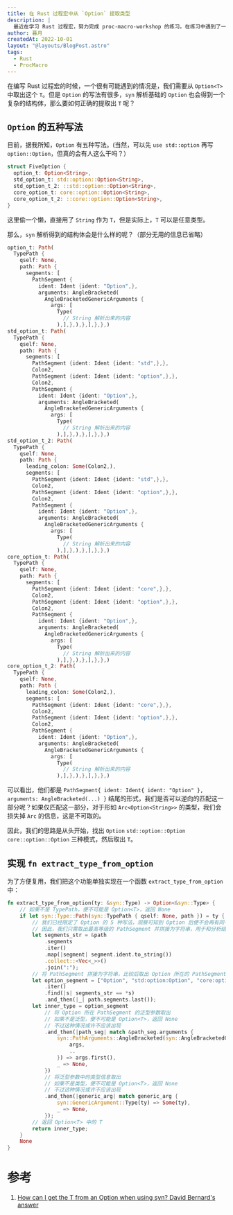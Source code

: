 ```yaml
---
title: 在 Rust 过程宏中从 `Option` 提取类型
description: |
  最近在学习 Rust 过程宏，努力完成 proc-macro-workshop 的练习。在练习中遇到了一个问题，就是如何从 Option 中提取类型。这里记录一下解决方法。
author: 暮月
createdAt: 2022-10-01
layout: "@layouts/BlogPost.astro"
tags:
  - Rust
  - ProcMacro
---
```


在编写 Rust 过程宏的时候，一个很有可能遇到的情况是，我们需要从 `Option<T>` 中取出这个 `T`。但是 `Option` 的写法有很多，`syn` 解析基础的 `Option` 也会得到一个复杂的结构体，那么要如何正确的提取出 `T` 呢？

## `Option` 的五种写法

目前，据我所知，`Option` 有五种写法。(当然，可以先 `use std::option` 再写 `option::Option`，但真的会有人这么干吗？）

```rust
struct FiveOption {
  option_t: Option<String>,
  std_option_t: std::option::Option<String>,
  std_option_t_2: ::std::option::Option<String>,
  core_option_t: core::option::Option<String>,
  core_option_t_2: ::core::option::Option<String>,
}
```

这里偷一个懒，直接用了 `String` 作为 `T`，但是实际上，`T` 可以是任意类型。

那么，`syn` 解析得到的结构体会是什么样的呢？（部分无用的信息已省略）

```rust
option_t: Path(
  TypePath {
    qself: None,
    path: Path {
      segments: [
        PathSegment {
          ident: Ident {ident: "Option",},
          arguments: AngleBracketed(
            AngleBracketedGenericArguments {
              args: [
                Type(
                  // String 解析出来的内容
                ),],},),},],},},)
std_option_t: Path(
  TypePath {
    qself: None,
    path: Path {
      segments: [
        PathSegment {ident: Ident {ident: "std",},},
        Colon2,
        PathSegment {ident: Ident {ident: "option",},},
        Colon2,
        PathSegment {
          ident: Ident {ident: "Option",},
          arguments: AngleBracketed(
            AngleBracketedGenericArguments {
              args: [
                Type(
                  // String 解析出来的内容
                ),],},),},],},},)
std_option_t_2: Path(
  TypePath {
    qself: None,
    path: Path {
      leading_colon: Some(Colon2,),
      segments: [
        PathSegment {ident: Ident {ident: "std",},},
        Colon2,
        PathSegment {ident: Ident {ident: "option",},},
        Colon2,
        PathSegment {
          ident: Ident {ident: "Option",},
          arguments: AngleBracketed(
            AngleBracketedGenericArguments {
              args: [
                Type(
                  // String 解析出来的内容
                ),],},),},],},},)
core_option_t: Path(
  TypePath {
    qself: None,
    path: Path {
      segments: [
        PathSegment {ident: Ident {ident: "core",},},
        Colon2,
        PathSegment {ident: Ident {ident: "option",},},
        Colon2,
        PathSegment {
          ident: Ident {ident: "Option",},
          arguments: AngleBracketed(
            AngleBracketedGenericArguments {
              args: [
                Type(
                  // String 解析出来的内容
                ),],},),},],},},)
core_option_t_2: Path(
  TypePath {
    qself: None,
    path: Path {
      leading_colon: Some(Colon2,),
      segments: [
        PathSegment {ident: Ident {ident: "core",},},
        Colon2,
        PathSegment {ident: Ident {ident: "option",},},
        Colon2,
        PathSegment {
          ident: Ident {ident: "Option",},
          arguments: AngleBracketed(
            AngleBracketedGenericArguments {
              args: [
                Type(
                  // String 解析出来的内容
                ),],},),},],},},)
```

可以看出，他们都是 `PathSegment{ ident: Ident{ ident: "Option" }, arguments: AngleBracketed(...) }` 结尾的形式，我们是否可以逆向的匹配这一部分呢？如果仅匹配这一部分，对于形如 `Arc<Option<String>>` 的类型，我们会损失掉 `Arc` 的信息，这是不可取的。

因此，我们的思路是从头开始，找出 `Option` `std::option::Option` `core::option::Option` 三种模式，然后取出 `T`。

## 实现 `fn extract_type_from_option`

为了方便复用，我们把这个功能单独实现在一个函数 `extract_type_from_option` 中：

```rust
fn extract_type_from_option(ty: &syn::Type) -> Option<&syn::Type> {
    // 如果不是 TypePath，便不可能是 Option<T>，返回 None
    if let syn::Type::Path(syn::TypePath { qself: None, path }) = ty {
        // 我们已经限定了 Option 的 5 种写法，观察可知到 Option 后便不会再有同一等级的 PathSegment
        // 因此，我们只需取出最高等级的 PathSegment 并拼接为字符串，用于和分析结果进行比较
        let segments_str = &path
            .segments
            .iter()
            .map(|segment| segment.ident.to_string())
            .collect::<Vec<_>>()
            .join(":");
        // 将 PathSegment 拼接为字符串，比较后取出 Option 所在的 PathSegment
        let option_segment = ["Option", "std:option:Option", "core:option:Option"]
            .iter()
            .find(|s| segments_str == *s)
            .and_then(|_| path.segments.last());
        let inner_type = option_segment
            // 将 Option 所在 PathSegment 的泛型参数取出
            // 如果不是泛型，便不可能是 Option<T>，返回 None
            // 不过这种情况或许不应该出现
            .and_then(|path_seg| match &path_seg.arguments {
                syn::PathArguments::AngleBracketed(syn::AngleBracketedGenericArguments {
                    args,
                    ..
                }) => args.first(),
                _ => None,
            })
            // 将泛型参数中的类型信息取出
            // 如果不是类型，便不可能是 Option<T>，返回 None
            // 不过这种情况或许不应该出现
            .and_then(|generic_arg| match generic_arg {
                syn::GenericArgument::Type(ty) => Some(ty),
                _ => None,
            });
        // 返回 Option<T> 中的 T
        return inner_type;
    }
    None
}
```

# 参考

1. [How can I get the T from an Option<T> when using syn? David Bernard's answer](https://stackoverflow.com/a/56264023/15766817)
